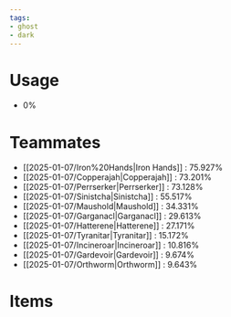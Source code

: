 ```yaml
---
tags:
- ghost
- dark
---
```

# Usage
- 0%
# Teammates
- [[2025-01-07/Iron%20Hands|Iron Hands]] : 75.927%
- [[2025-01-07/Copperajah|Copperajah]] : 73.201%
- [[2025-01-07/Perrserker|Perrserker]] : 73.128%
- [[2025-01-07/Sinistcha|Sinistcha]] : 55.517%
- [[2025-01-07/Maushold|Maushold]] : 34.331%
- [[2025-01-07/Garganacl|Garganacl]] : 29.613%
- [[2025-01-07/Hatterene|Hatterene]] : 27.171%
- [[2025-01-07/Tyranitar|Tyranitar]] : 15.172%
- [[2025-01-07/Incineroar|Incineroar]] : 10.816%
- [[2025-01-07/Gardevoir|Gardevoir]] : 9.674%
- [[2025-01-07/Orthworm|Orthworm]] : 9.643%
# Items
